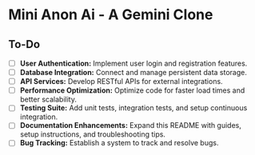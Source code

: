 # Mini Anon Ai - A Gemini Clone

## To-Do
- [ ] **User Authentication:** Implement user login and registration features.
- [ ] **Database Integration:** Connect and manage persistent data storage.
- [ ] **API Services:** Develop RESTful APIs for external integrations.
- [ ] **Performance Optimization:** Optimize code for faster load times and better scalability.
- [ ] **Testing Suite:** Add unit tests, integration tests, and setup continuous integration.
- [ ] **Documentation Enhancements:** Expand this README with guides, setup instructions, and troubleshooting tips.
- [ ] **Bug Tracking:** Establish a system to track and resolve bugs.
